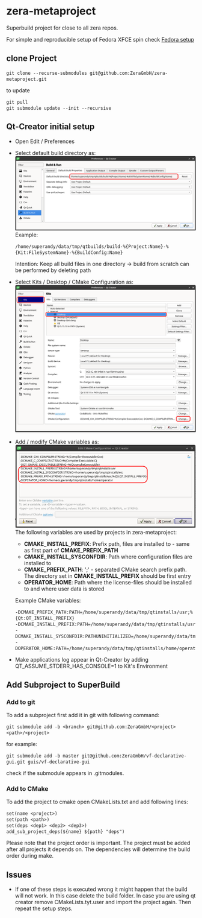 # zera-metaproject

Superbuild project for close to all zera repos.

For simple and reproducible setup of Fedora XFCE spin check [Fedora setup](https://github.com/schnitzeltony/fedora-setup)

## clone Project
```
git clone --recurse-submodules git@github.com:ZeraGmbH/zera-metaproject.git
```

to update
```
git pull
git submodule update --init --recursive
```

## Qt-Creator initial setup
* Open Edit / Preferences
* Select default build directory as:
  ![Qt-Creator default build directory](doc/qc-default-build-directory.png)
  Example:
  ```
  /home/superandy/data/tmp/qtbuilds/build-%{Project:Name}-%{Kit:FileSystemName}-%{BuildConfig:Name}
  ```
  Intention: Keep all build files in one directory -> build from scratch can be performed by deleting path
* Select Kits / Desktop / CMake Configuration as:
  ![Qt-Creator default CMake](doc/qc-default-cmake.png)
* Add / modify CMake variables as:
  ![Qt-Creator default CMake](doc/qc-default-cmake-vars.png)
  The following variables are used by projects in zera-metaproject:
  * **CMAKE_INSTALL_PREFIX**: Prefix path, files are installed to - same as first part of **CMAKE_PREFIX_PATH**
  * **CMAKE_INSTALL_SYSCONFDIR**: Path where configuration files are installed to
  * **CMAKE_PREFIX_PATH**: ';' - separated CMake search prefix path. The directory set in **CMAKE_INSTALL_PREFIX** should be first entry
  * **OPERATOR_HOME**: Path where the license-files should be installed to and where user data is stored

  Example CMake variables:
  ```
  -DCMAKE_PREFIX_PATH:PATH=/home/superandy/data/tmp/qtinstalls/usr;%{Qt:QT_INSTALL_PREFIX}
  -DCMAKE_INSTALL_PREFIX:PATH=/home/superandy/data/tmp/qtinstalls/usr
  -DCMAKE_INSTALL_SYSCONFDIR:PATHUNINITIALIZED=/home/superandy/data/tmp/qtinstalls/etc
  -DOPERATOR_HOME:PATH=/home/superandy/data/tmp/qtinstalls/home/operator
  ```
* Make applications log appear in Qt-Creator by adding
QT_ASSUME_STDERR_HAS_CONSOLE=1 to Kit's Environment

## Add Subproject to SuperBuild

### Add to git 
To add a subproject first add it in git with following command:

```
git submodule add -b <branch> git@github.com:ZeraGmbH/<project> <path>/<project>
```

for example:
```
git submodule add -b master git@github.com:ZeraGmbH/vf-declarative-gui.git guis/vf-declarative-gui
```

check if the submodule appears in .gitmodules.

### Add to CMake
To add the project to cmake open CMakeLists.txt and add following lines:

```
set(name <project>)
set(path <path>)
set(deps <dep1> <dep2> <dep3>)
add_sub_project_deps(${name} ${path} "deps")
```

Please note that the project order is important. The project must be added after all projects it depends on. 
The dependencies will determine the build order during make. 

## Issues
* If one of these steps is executed wrong it might happen that the build will not work. 
In this case delete the build folder. In case you are using qt creator remove CMakeLists.tyt.user and import the project again. 
Then repeat the setup steps.

